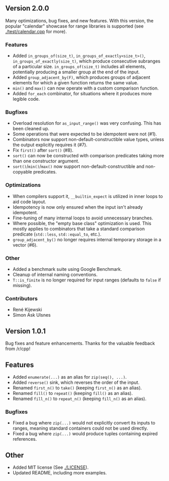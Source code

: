 ## Version 2.0.0

Many optimizations, bug fixes, and new features. With this version, the popular "calendar" showcase
for range libraries is supported (see [./test/calendar.cpp](calendar.cpp) for more).

### Features

- Added `in_groups_of(size_t)`, `in_groups_of_exactly<size_t>()`, `in_groups_of_exactly(size_t)`,
  which produce consecutive subranges of a particular size. `in_groups_of(size_t)` includes all
  elements, potentially producing a smaller group at the end of the input.
- Added `group_adjacent_by(F)`, which produces groups of adjacent elements for which a given
  function returns the same value.
- `min()` and `max()` can now operate with a custom comparison function.
- Added `for_each` combinator, for situations where it produces more legible code.


### Bugfixes

- Overload resolution for `as_input_range()` was very confusing. This has been cleaned up.
- Some operations that were expected to be idempotent were not (#1).
- Combinators now support non-default-constructible value types, unless the output explicitly
  requires it (#7).
- Fix `first()` after `sort()` (#8).
- `sort()` can now be constructed with comparison predicates taking more than one constructor
  argument.
- `sort()`/`min()`/`max()` now support non-default-constructible and non-copyable predicates.

### Optimizations

- When compilers support it, `__builtin_expect` is utilized in inner loops to aid code layout.
- Idempotency is now only ensured when the input isn't already idempotent.
- Fine-tuning of many internal loops to avoid unnecessary branches.
- Where possible, the "empty base class" optimization is used. This mostly applies to combinators
  that take a standard comparison predicate (`std::less`, `std::equal_to`, etc.).
- `group_adjacent_by()` no longer requires internal temporary storage in a vector (#6).

### Other

- Added a benchmark suite using Google Benchmark.
- Cleanup of internal naming conventions.
- `T::is_finite` is no longer required for input ranges (defaults to `false` if missing).

### Contributors

- René Kijewski
- Simon Ask Ulsnes

## Version 1.0.1

Bug fixes and feature enhancements. Thanks for the valuable feedback from /r/cpp!

## Features

- Added `enumerate(...)` as an alias for `zip(seq(), ...)`.
- Added `reverse()` sink, which reverses the order of the input.
- Renamed `first_n()` to `take()` (keeping `first_n()` as an alias).
- Renamed `fill()` to `repeat()` (keeping `fill()` as an alias).
- Renamed `fill_n()` to `repeat_n()` (keeping `fill_n()` as an alias).

### Bugfixes

- Fixed a bug where `zip(...)` would not explicitly convert its inputs to ranges, meaning standard
  containers could not be used directly.
- Fixed a bug where `zip(...)` would produce tuples containing expired references.

## Other

- Added MIT license (See [./LICENSE](LICENSE)).
- Updated README, including more examples.